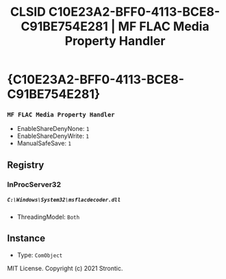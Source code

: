 ﻿---
title: "CLSID C10E23A2-BFF0-4113-BCE8-C91BE754E281 | MF FLAC Media Property Handler"
excerpt: What is COM-Object CLSID C10E23A2-BFF0-4113-BCE8-C91BE754E281?
---

# {C10E23A2-BFF0-4113-BCE8-C91BE754E281}

### `MF FLAC Media Property Handler`
* EnableShareDenyNone: `1`
* EnableShareDenyWrite: `1`
* ManualSafeSave: `1`

## Registry


### InProcServer32

##### `C:\Windows\System32\msflacdecoder.dll`
* ThreadingModel: `Both`

## Instance

* Type: `ComObject`

MIT License. Copyright (c) 2021 Strontic.


